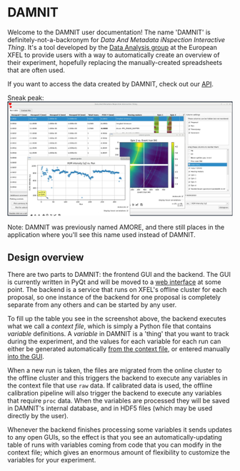 # DAMNIT

Welcome to the DAMNIT user documentation! The name 'DAMNIT' is
definitely-not-a-backronym for *Data And Metadata iNspection Interactive
Thing*. It's a tool developed by the [Data Analysis
group](https://www.xfel.eu/data_analysis) at the European XFEL to provide users
with a way to automatically create an overview of their experiment, hopefully
replacing the manually-created spreadsheets that are often used.

If you want to access the data created by DAMNIT, check out our [API](api.md).

Sneak peak:
![](static/beauty-shot.png)

Note: DAMNIT was previously named AMORE, and there still places in the
application where you'll see this name used instead of DAMNIT.

## Design overview
There are two parts to DAMNIT: the frontend GUI and the backend. The GUI is
currently written in PyQt and will be moved to a [web
interface](gui.md#experimental-the-web-interface) at some point. The backend is
a service that runs on XFEL's offline cluster for each proposal, so one instance
of the backend for one proposal is completely separate from any others and can
be started by any user.

To fill up the table you see in the screenshot above, the backend executes what
we call a *context file*, which is simply a Python file that contains *variable*
definitions. A *variable* in DAMNIT is a 'thing' that you want to track during
the experiment, and the values for each variable for each run can either be
generated automatically [from the context file](backend.md), or entered manually
[into the GUI](gui.md#adding-user-editable-variables).

When a new run is taken, the files are migrated from the online cluster to the
offline cluster and this triggers the backend to execute any variables in the
context file that use `raw` data. If calibrated data is used, the offline
calibration pipeline will also trigger the backend to execute any variables that
require `proc` data. When the variables are processed they will be saved in
DAMNIT's internal database, and in HDF5 files (which may be used directly by the
user).

Whenever the backend finishes processing some variables it sends updates to any
open GUIs, so the effect is that you see an automatically-updating table of
runs with variables coming from code that you can modify in the context file;
which gives an enormous amount of flexibility to customize the variables for
your experiment.
